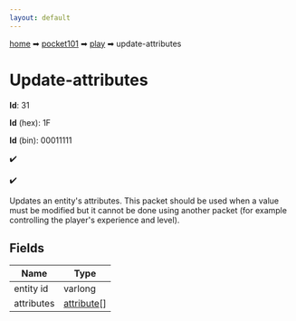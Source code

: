 ```yaml
---
layout: default
---
```


[home](/) ➡ [pocket101](/protocol/pocket101) ➡ [play](/protocol/pocket101/play) ➡ update-attributes

# Update-attributes

**Id**: 31

**Id** (hex): 1F

**Id** (bin): 00011111

✔️

✔️

Updates an entity's attributes. This packet should be used when a value must be modified but it cannot be done using another packet (for example controlling the player's experience and level).

## Fields

Name | Type
---|---
entity id | varlong
attributes | [attribute](/protocol/pocket101/types/attribute)[]

